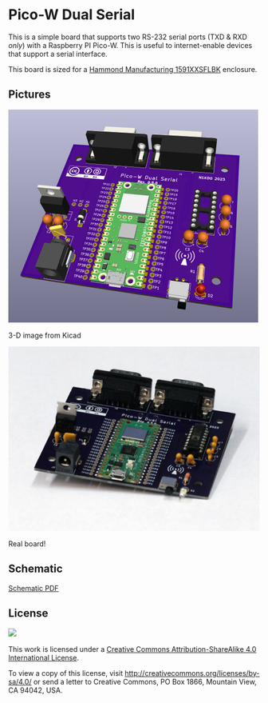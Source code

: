 # Pico-W Dual Serial 

This is a simple board that supports two RS-232 serial ports (TXD & RXD _only_) with a
Raspberry PI Pico-W.  This is useful to internet-enable devices that support a serial 
interface.

This board is sized for a [Hammond Manufacturing 1591XXSFLBK](https://www.hammfg.com/part/1591XXSFLBK) enclosure.

## Pictures

![](3d-view.png "3d view")

3-D image from Kicad 

![](reality.jpg)

Real board!

## Schematic

[Schematic PDF](schematic.pdf)

## License

[![](https://i.creativecommons.org/l/by-sa/4.0/80x15.png)](http://creativecommons.org/licenses/by-sa/4.0/)

This work is licensed under a
[Creative Commons Attribution-ShareAlike 4.0 International License](http://creativecommons.org/licenses/by-sa/4.0/).

To view a copy of this license, visit http://creativecommons.org/licenses/by-sa/4.0/ or send a letter to Creative Commons, PO Box 1866, Mountain View, CA 94042, USA.

